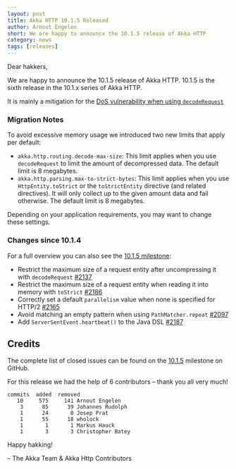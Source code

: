 ```yaml
---
layout: post
title: Akka HTTP 10.1.5 Released
author: Arnout Engelen
short: We are happy to announce the 10.1.5 release of Akka HTTP
category: news
tags: [releases]
---
```


Dear hakkers,

We are happy to announce the 10.1.5 release of Akka HTTP. 10.1.5 is the sixth release in the 10.1.x series of Akka HTTP.

It is mainly a mitigation for the [DoS vulnerability when using `decodeRequest`](https://akka.io/blog/news/2018/08/30/akka-http-dos-vulnerability-found)

### Migration Notes

To avoid excessive memory usage we introduced two new limits that apply per default:

 * `akka.http.routing.decode-max-size`: This limit applies when you use `decodeRequest` to limit the amount of decompressed data. The default limit is 8 megabytes.
 * `akka.http.parsing.max-to-strict-bytes`: This limit applies when you use `HttpEntity.toStrict` or the `toStrictEntity` directive (and related directives). It will only collect up to the given amount data and fail otherwise. The default limit is 8 megabytes.

Depending on your application requirements, you may want to change these settings.

### **Changes since 10.1.4**

For a full overview you can also see the [10.1.5 milestone](https://github.com/akka/akka-http/milestone/43?closed=1):

 * Restrict the maximum size of a request entity after uncompressing it with `decodeRequest` [#2137](https://github.com/akka/akka-http/issues/2137)
 * Restrict the maximum size of a request entity when reading it into memory with `toStrict` [#2186](https://github.com/akka/akka-http/pull/2186)
 * Correctly set a default `parallelism` value when none is specified for HTTP/2 [#2165](https://github.com/akka/akka-http/pull/2165)
 * Avoid matching an empty pattern when using `PathMatcher.repeat` [#2097](https://github.com/akka/akka-http/issues/2097)
 * Add `ServerSentEvent.heartbeat()` to the Java DSL [#2187](https://github.com/akka/akka-http/issues/2187)

## Credits

The complete list of closed issues can be found on the [10.1.5](https://github.com/akka/akka-http/milestone/43?closed=1) milestone on GitHub.

For this release we had the help of 6 contributors – thank you all very much!


```
commits  added  removed
   10     575     141 Arnout Engelen
    3      85      39 Johannes Rudolph
    1      24       0 Josep Prat
    1      55      18 wholock
    1       1       1 Markus Hauck
    1       3       3 Christopher Batey
```


Happy hakking!

– The Akka Team & Akka Http Contributors
